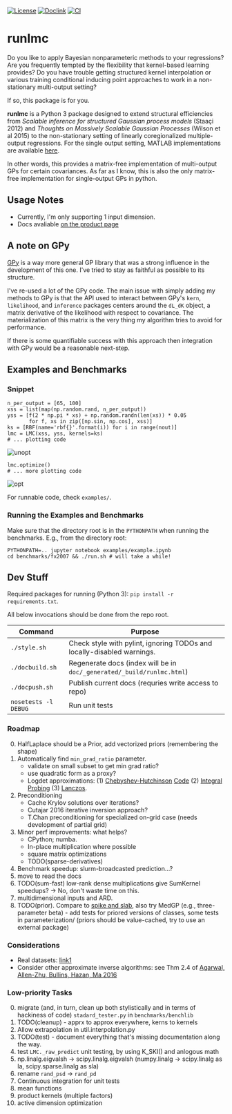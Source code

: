 [![License](https://img.shields.io/badge/License-BSD%203--Clause-blue.svg)](https://opensource.org/licenses/BSD-3-Clause)
[![Doclink](https://img.shields.io/badge/docs-5a07fd-lightgrey.svg)](https://vlad17.github.io/runlmc/)
[![CI](https://api.travis-ci.org/vlad17/runlmc.svg?branch=master)](https://travis-ci.org/vlad17/runlmc)

# runlmc

Do you like to apply Bayesian nonparameteric methods to your regressions? Are you frequently tempted by the flexibility that kernel-based learning provides? Do you have trouble getting structured kernel interpolation or various training conditional inducing point approaches to work in a non-stationary multi-output setting?

If so, this package is for you.

**runlmc** is a Python 3 package designed to extend structural efficiencies from _Scalable inference for structured Gaussian process models_ (Staaçi 2012) and _Thoughts on Massively Scalable Gaussian Processes_ (Wilson et al 2015) to the non-stationary setting of linearly coregionalized multiple-output regressions. For the single output setting, MATLAB implementations are available [here](http://www.gaussianprocess.org/gpml/code/matlab/doc/).

In other words, this provides a matrix-free implementation of multi-output GPs for certain covariances. As far as I know, this is also the only matrix-free implementation for single-output GPs in python.

## Usage Notes

* Currently, I'm only supporting 1 input dimension.
* Docs avaliable [on the product page](https://vlad17.github.io/runlmc)

## A note on GPy

[GPy](https://github.com/SheffieldML/GPy) is a way more general GP library that was a strong influence in the development of this one. I've tried to stay as faithful as possible to its structure.

I've re-used a lot of the GPy code. The main issue with simply adding my methods to GPy is that the API used to interact between GPy's `kern`, `likelihood`, and `inference` packages centers around the `dL_dK` object, a matrix derivative of the likelihood with respect to covariance. The materialization of this matrix is the very thing my algorithm tries to avoid for performance.

If there is some quantifiable success with this approach then integration with GPy would be a reasonable next-step.

## Examples and Benchmarks

### Snippet

    n_per_output = [65, 100]
    xss = list(map(np.random.rand, n_per_output))
    yss = [f(2 * np.pi * xs) + np.random.randn(len(xs)) * 0.05
           for f, xs in zip([np.sin, np.cos], xss)]
    ks = [RBF(name='rbf{}'.format(i)) for i in range(nout)]
    lmc = LMC(xss, yss, kernels=ks)
    # ... plotting code
        
![unopt](https://raw.githubusercontent.com/vlad17/runlmc/master/examples/unopt.png)

    lmc.optimize()
    # ... more plotting code
    
![opt](https://raw.githubusercontent.com/vlad17/runlmc/master/examples/opt.png)

For runnable code, check `examples/`.
        
### Running the Examples and Benchmarks

Make sure that the directory root is in the `PYTHONPATH` when running the benchmarks. E.g., from the directory root:

    PYTHONPATH=.. jupyter notebook examples/example.ipynb
    cd benchmarks/fx2007 && ./run.sh # will take a while!
    
## Dev Stuff

Required packages for running (Python 3): `pip install -r requirements.txt`.

All below invocations should be done from the repo root.
 
| Command           | Purpose  |
| ----------------- | -------- |
| `./style.sh`      | Check style with pylint, ignoring TODOs and locally-disabled warnings. |
| `./docbuild.sh`   | Regenerate docs (index will be in `doc/_generated/_build/runlmc.html`) |
| `./docpush.sh`   | Publish current docs (requries write access to repo) |
| `nosetests -l DEBUG`       | Run unit tests |

### Roadmap

0. HalfLaplace should be a Prior, add vectorized priors (remembering the shape)
0. Automatically find `min_grad_ratio` parameter. 
    * validate on small subset to get min grad ratio?
    * use quadratic form as a proxy?
    * Logdet approximations: (1) [Chebyshev-Hutchinson](https://arxiv.org/abs/1503.06394) [Code](https://sites.google.com/site/mijirim/logdet) (2) [Integral Probing](https://arxiv.org/abs/1504.02661) (3) [Lanczos](http://www-users.cs.umn.edu/~saad/PDF/ys-2016-04.pdf).
0. Preconditioning
    * Cache Krylov solutions over iterations?
    * Cutajar 2016 iterative inversion approach?
    * T.Chan preconditioning for specialized on-grid case (needs development of partial grid)
0. Minor perf improvements: what helps?
    * CPython; numba.
    * In-place multiplication where possible
    * square matrix optimizations
    * TODO(sparse-derivatives)
0. Benchmark speedup: slurm-broadcasted prediction...?
0. move to read the docs
0. TODO(sum-fast) low-rank dense multiplications give SumKernel speedups? -> No, don't waste time on this.
0. multidimensional inputs and ARD.
0. TODO(prior). Compare to [spike and slab](http://www.aueb.gr/users/mtitsias/publications.html), also try MedGP (e.g., three-parameter beta) - add tests for priored versions of classes, some tests in parameterization/ (priors should be value-cached, try to use an external package)

### Considerations 

* Real datasets: [link1](http://www.robots.ox.ac.uk/~davidc/publications_MTGP.php)
* Consider other approximate inverse algorithms: see Thm 2.4 of [Agarwal, Allen-Zhu, Bullins, Hazan, Ma 2016](https://arxiv.org/abs/1611.01146)

### Low-priority Tasks

0. migrate (and, in turn, clean up both stylistically and in terms of hackiness of code) `stadard_tester.py` in `benchmarks/benchlib`
0. TODO(cleanup) - apprx to approx everywhere, kerns to kernels
0. Allow extrapolation in util.interpolation.py
0. TODO(test) - document everything that's missing documentation along the way.
0. test `LMC._raw_predict` unit testing, by using K_SKI() and anlogous math
0. np.linalg.eigvalsh -> scipy.linalg.eigvalsh (numpy.linalg -> scipy.linalg as la, scipy.sparse.linalg as sla)
0. rename `rand_psd` -> `rand_pd`
0. Continuous integration for unit tests
0. mean functions
0. product kernels (multiple factors) 
0. active dimension optimization
